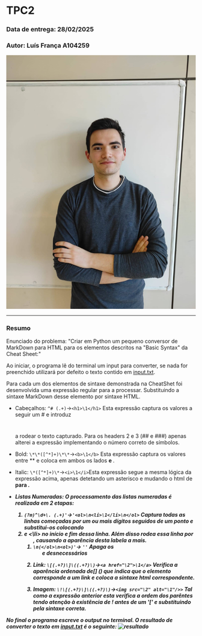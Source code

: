 # TPC2

### Data de entrega: 28/02/2025
### Autor: Luís França A104259
![Fotografia do aluno](..\foto.jpg)

---

### Resumo


Enunciado do problema:
"Criar em Python um pequeno conversor de MarkDown para HTML para os elementos descritos na "Basic
Syntax" da Cheat Sheet:"

Ao iniciar, o programa lê do terminal um input para converter, se nada for preenchido utilizará por defeito o texto contido em [input.txt](./input.txt).

Para cada um dos elementos de sintaxe demonstrada na CheatShet foi desenvolvida uma expressão regular para a processar. Substituindo a sintaxe MarkDown desse elemento por sintaxe HTML.

- Cabeçalhos: `^# (.+)`->`<h1>\1</h1>` Esta expressão captura os valores a seguir um # e introduz <h1></h1> a rodear o texto capturado. Para os headers 2 e 3 (## e ###) apenas alterei a expressão implementando o número correto de símbolos.

- Bold: `\*\*([^*]+)\*\*`->`<b>\1</b>` Esta expressão captura os valores entre ** e coloca em ambos os lados <b> e </b>.

- Italic: `\*([^*]+)\*`->`<i>\1</i>`Esta expressão segue a mesma lógica da expressão acima, apenas detetando um asterisco e mudando o html de <b> para <i>.

- Listas Numeradas: O processamento das listas numeradas é realizada em 2 etapas:
    1. `(?m)^\d+\. (.+)'`->`'<ol>\n<li>\1</li>\n</ol>` Captura todas as linhas começadas por um ou mais dígitos seguidos de um ponto e substitui-os colocando <li> e <\li> no início e fim dessa linha. Além disso rodea essa linha por <ol>, causando a aparência desta labela a mais.
    2. `\n(</ol>\n<ol>)'`-> `''` Apaga os <ol> e </os> desnecessários

- Link: `\[(.+?)\]\((.+?)\)`->`<a href="\2">\1</a>` Verifica a aparência ordenada de[] () que indica que o elemento corresponde a um link e coloca a sintaxe html correspondente.

- Imagem: `\!\[(.+?)\]\((.+?)\)`->`<img src="\2" alt="\1"/>>` Tal como a expressão anterior esta verifica a ordem dos parêntes tendo atenção à existência de ! antes de um '[' e substituindo pela sintaxe correta.

No final o programa escreve o output no terminal. O resultado de converter o texto em [input.txt](./input.txt) é o seguinte: 
![resultado](./tpc3.resultado.png)


    
